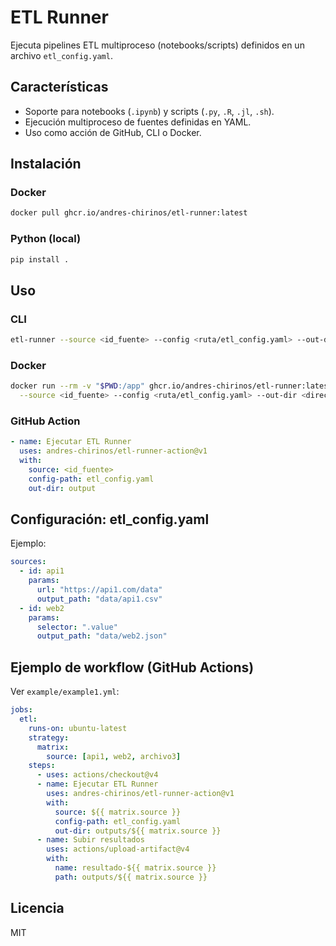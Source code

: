 # ETL Runner

Ejecuta pipelines ETL multiproceso (notebooks/scripts) definidos en un archivo `etl_config.yaml`.

## Características
- Soporte para notebooks (`.ipynb`) y scripts (`.py`, `.R`, `.jl`, `.sh`).
- Ejecución multiproceso de fuentes definidas en YAML.
- Uso como acción de GitHub, CLI o Docker.

## Instalación

### Docker
```bash
docker pull ghcr.io/andres-chirinos/etl-runner:latest
```

### Python (local)
```bash
pip install .
```

## Uso

### CLI
```bash
etl-runner --source <id_fuente> --config <ruta/etl_config.yaml> --out-dir <directorio_salida>
```

### Docker
```bash
docker run --rm -v "$PWD:/app" ghcr.io/andres-chirinos/etl-runner:latest \
  --source <id_fuente> --config <ruta/etl_config.yaml> --out-dir <directorio_salida>
```

### GitHub Action
```yaml
- name: Ejecutar ETL Runner
  uses: andres-chirinos/etl-runner-action@v1
  with:
    source: <id_fuente>
    config-path: etl_config.yaml
    out-dir: output
```

## Configuración: etl_config.yaml
Ejemplo:
```yaml
sources:
  - id: api1
    params:
      url: "https://api1.com/data"
      output_path: "data/api1.csv"
  - id: web2
    params:
      selector: ".value"
      output_path: "data/web2.json"
```

## Ejemplo de workflow (GitHub Actions)
Ver `example/example1.yml`:
```yaml
jobs:
  etl:
    runs-on: ubuntu-latest
    strategy:
      matrix:
        source: [api1, web2, archivo3]
    steps:
      - uses: actions/checkout@v4
      - name: Ejecutar ETL Runner
        uses: andres-chirinos/etl-runner-action@v1
        with:
          source: ${{ matrix.source }}
          config-path: etl_config.yaml
          out-dir: outputs/${{ matrix.source }}
      - name: Subir resultados
        uses: actions/upload-artifact@v4
        with:
          name: resultado-${{ matrix.source }}
          path: outputs/${{ matrix.source }}
```

## Licencia
MIT
